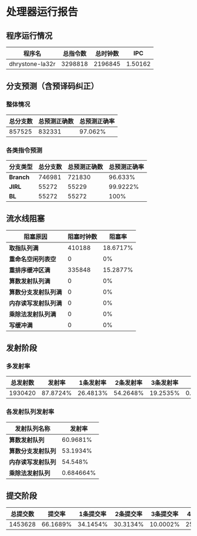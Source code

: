 # 处理器运行报告
## 程序运行情况
|程序名|总指令数|总时钟数|IPC|
|---|---|---|---|
|dhrystone-la32r|3298818|2196845|1.50162|

## 分支预测（含预译码纠正）
### 整体情况
|总分支数|总预测正确数|总预测正确率|
|---|---|---|
|857525|832331|97.062%|

### 各类指令预测
|分支类型|总分支数|总预测正确数|总预测正确率|
|---|---|---|---|
|**Branch**| 746981 | 721830 | 96.633%|
|**JIRL**| 55272 | 55229 | 99.9222%|
|**BL**| 55272 | 55272 | 100%|

## 流水线阻塞
|阻塞原因|阻塞时钟数|阻塞率|
|---|---|---|
|**取指队列满**| 410188 | 18.6717%|
|**重命名空闲列表空**|0 | 0%|
|**重排序缓冲区满**|335848 | 15.2877%|
|**算数发射队列满**|0 | 0%|
|**算数分支发射队列满**|0 | 0%|
|**内存读写发射队列满**|0 | 0%|
|**乘除法发射队列满**|0 | 0%|
|**写缓冲满**|0 | 0%|

## 发射阶段
### 多发射率
|总发射数|发射率|1条发射率|2条发射率|3条发射率|4条发射率|
|---|---|---|---|---|---|
|1930420|87.8724%|26.4813%|54.2648%|19.2535%|0.000414418%|

### 各发射队列发射率
|发射队列名称|发射率|
|---|---|
|**算数发射队列**|60.9681%|
|**算数分支发射队列**|53.1934%|
|**内存读写发射队列**|54.548%|
|**乘除法发射队列**|0.684664%|

## 提交阶段
|总提交数|提交率|1条提交率|2条提交率|3条提交率|4条提交率|
|---|---|---|---|---|---|
|1453628|66.1689%|34.1454%|30.3134%|10.0002%|25.5411%|
